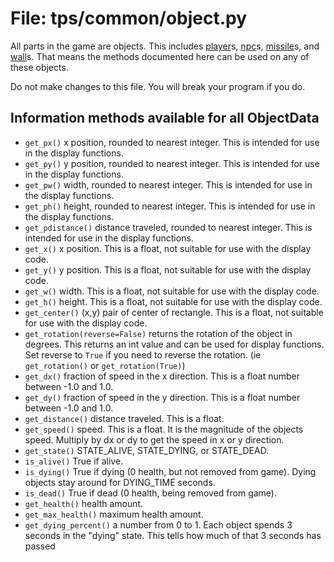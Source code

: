 # File: tps/common/object.py

All parts in the game are objects.  This includes
[player](player.md)s, [npc](npc.md)s, [missile](missile.md)s, and [wall](wall.md)s.  That means
the methods documented here can be used on any
of these objects.

Do not make changes to this file.  You will break
your program if you do.

Information methods available for all ObjectData
------------------------------------------------

* `get_px()` x position, rounded to nearest integer.
  This is intended for use in the display functions.
* `get_py()` y position, rounded to nearest integer.
  This is intended for use in the display functions.
* `get_pw()` width, rounded to nearest integer.
  This is intended for use in the display functions.
* `get_ph()` height, rounded to nearest integer.
  This is intended for use in the display functions.
* `get_pdistance()` distance traveled, rounded to nearest integer.
  This is intended for use in the display functions.
* `get_x()` x position.  This is a float, not suitable
  for use with the display code.
* `get_y()` y position.  This is a float, not suitable
  for use with the display code.
* `get_w()` width.  This is a float, not suitable
  for use with the display code.
* `get_h()` height.  This is a float, not suitable
  for use with the display code.
* `get_center()` (x,y) pair of center of rectangle.
  This is a float, not suitable
  for use with the display code.
* `get_rotation(reverse=False)` returns the rotation of the object in degrees.
  This returns an int value and can be used for display functions. Set reverse to `True` if you need to reverse the rotation. (ie `get_rotation()` or `get_rotation(True)`)
* `get_dx()` fraction of speed in the x direction.
  This is a float number between -1.0 and 1.0.
* `get_dy()` fraction of speed in the y direction.
  This is a float number between -1.0 and 1.0.
* `get_distance()` distance traveled.  This is a float.
* `get_speed()` speed. This is a float.  It is the
  magnitude of the objects speed.  Multiply by
  dx or dy to get the speed in x or y direction.
* `get_state()` STATE_ALIVE, STATE_DYING, or STATE_DEAD.
* `is_alive()` True if alive.
* `is_dying()` True if dying (0 health, but not removed from game).
  Dying objects stay around for DYING_TIME seconds.
* `is_dead()` True if dead (0 health, being removed from game).
* `get_health()` health amount.
* `get_max_health()` maximum health amount.
* `get_dying_percent()` a number from 0 to 1.
  Each object spends 3 seconds in the "dying" state.  This tells
  how much of that 3 seconds has passed
